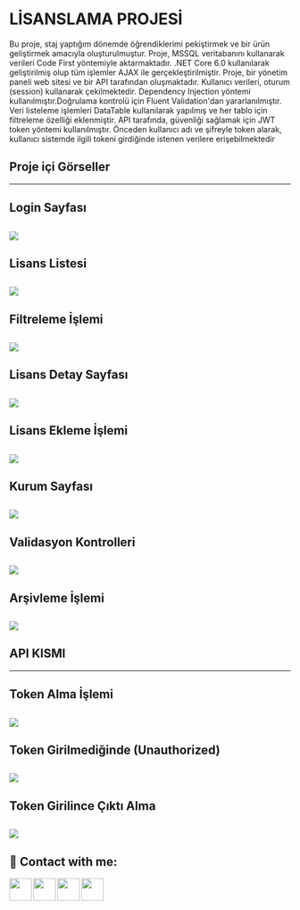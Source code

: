 #  LİSANSLAMA PROJESİ

Bu proje, staj yaptığım dönemde öğrendiklerimi pekiştirmek ve bir ürün geliştirmek amacıyla oluşturulmuştur. Proje, MSSQL veritabanını kullanarak verileri Code First yöntemiyle aktarmaktadır. .NET Core 6.0 kullanılarak geliştirilmiş olup tüm işlemler AJAX ile gerçekleştirilmiştir.
Proje, bir yönetim paneli web sitesi ve bir API tarafından oluşmaktadır. Kullanıcı verileri, oturum (session) kullanarak çekilmektedir. Dependency Injection yöntemi kullanılmıştır.Doğrulama kontrolü için Fluent Validation'dan yararlanılmıştır. Veri listeleme işlemleri DataTable kullanılarak yapılmış ve her tablo için filtreleme özelliği eklenmiştir.
API tarafında, güvenliği sağlamak için JWT token yöntemi kullanılmıştır. Önceden kullanıcı adı ve şifreyle token alarak, kullanıcı sistemde ilgili tokeni girdiğinde istenen verilere erişebilmektedir

 ## Proje içi Görseller 
 ------------
## Login Sayfası
![](https://i.hizliresim.com/80ez0ux.png)
------------

## Lisans Listesi
![](https://i.hizliresim.com/gveivmn.png)
------------

## Filtreleme İşlemi
![](https://i.hizliresim.com/a4qrhy2.png)
------------

## Lisans Detay Sayfası
![](https://i.hizliresim.com/ih7hbw4.png)
------------
## Lisans Ekleme İşlemi
![](https://i.hizliresim.com/q3fh5xh.png)
------------

## Kurum Sayfası
![](https://i.hizliresim.com/dx5s3dq.png)
------------

## Validasyon Kontrolleri
![](https://i.hizliresim.com/bc4qfse.png)
------------

## Arşivleme İşlemi
![](https://i.hizliresim.com/kgwkdxf.png)
------------

## API KISMI
------------
## Token Alma İşlemi
![](https://i.hizliresim.com/3w4ukkk.png)
------------

## Token Girilmediğinde (Unauthorized)
![](https://i.hizliresim.com/gcm1s96.png)
------------

## Token Girilince Çıktı Alma
![](https://i.hizliresim.com/t5w31j8.png)
------------




## 🔗 Contact with me:

[<img  align="left" width="40" src="https://i.hizliresim.com/exri7bb.png"  />][instagram]
[<img  align="left" width="40" src="https://i.hizliresim.com/f1rgvb3.png"  />][twitter]
[<img align="left"  width="40" src="https://i.hizliresim.com/3hvivrs.png"  />][linkedin]
[<img  align="left" width="40" src="https://i.hizliresim.com/9nz06zq.png"  />][gmail]

[instagram]: https://www.instagram.com/ugurfurkan64/
[twitter]: https://twitter.com/Furkanugur64
[linkedin]: https://www.linkedin.com/in/furkan-ugur64/
[gmail]: mailto:furkanugur64@gmail.com
